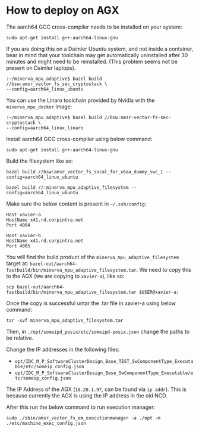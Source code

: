 # How to deploy on AGX

The aarch64 GCC cross-compiler needs to be installed on your system:

```
sudo apt-get install g++-aarch64-linux-gnu
```

If you are doing this on a Daimler Ubuntu system, and not inside a container, bear in mind that your toolchain may get
automatically uninstalled after 30 minutes and might need to be reinstalled. (This problem seems not be present on
Daimler laptops).

```
:~/minerva_mpu_adaptive$ bazel build //bsw:amsr_vector_fs_sec_cryptostack \
--config=aarch64_linux_ubuntu
```

You can use the Linaro toolchain provided by Nvidia with the `minerva_mpu_docker` image:

```
:~/minerva_mpu_adaptive$ bazel build //bsw:amsr-vector-fs-sec-cryptostack \
--config=aarch64_linux_linaro
```

Install aarch64 GCC cross-compiler using below command:

```
sudo apt-get install g++-aarch64-linux-gnu
```

Build the filesystem like so:

```
bazel build //bsw:amsr_vector_fs_socal_for_x6aa_dummy_swc_1 --config=aarch64_linux_ubuntu

bazel build //:minerva_mpu_adaptive_filesystem --config=aarch64_linux_ubuntu
```

Make sure the below content is present in `~/.ssh/config`:

```
Host xavier-a
HostName x41.rd.corpintra.net
Port 4004

Host xavier-b
HostName x41.rd.corpintra.net
Port 4005
```

You will find the build product of the `minerva_mpu_adaptive_filesystem` target at:
`bazel-out/aarch64-fastbuild/bin/minerva_mpu_adaptive_filesystem.tar`. We need to copy this to the AGX (we are copying
to `xavier-a`), like so:

```
scp bazel-out/aarch64-fastbuild/bin/minerva_mpu_adaptive_filesystem.tar $USER@xavier-a:
```

Once the copy is successful untar the .tar file in xavier-a using below command:

```
tar -xvf minerva_mpu_adaptive_filesystem.tar
```

Then, in `./opt/someipd_posix/etc/someipd-posix.json` change the paths to be relative.

Change the IP addresses in the following files:

- `opt/IDC_M_P_SoftwareClusterDesign_Base_TEST_SwComponentType_Executable/etc/someip_config.json`
- `opt/IDC_M_P_SoftwareClusterDesign_Base_SwComponentType_Executable/etc/someip_config.json`

The IP Address of the AGX (`10.20.1.97`, can be found via `ip addr`). This is because currently the AGX is using the IP
address in the old NCD.

After this run the below command to run execution manager:

```
sudo ./sbin/amsr_vector_fs_em_executionmanager -a ./opt -m ./etc/machine_exec_config.json
```
